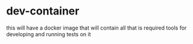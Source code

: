 # dev-container
this will have a docker image that will contain all that is required tools for developing and running tests on it
